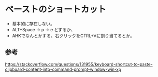 ﻿# ペーストのショートカット

- 基本的に存在しない。
- ALT+Space -> p -> e とするか、
- AHKでなんとかする。右クリックをCTRL+Vに割り当てるとか。


## 参考
https://stackoverflow.com/questions/131955/keyboard-shortcut-to-paste-clipboard-content-into-command-prompt-window-win-xp
